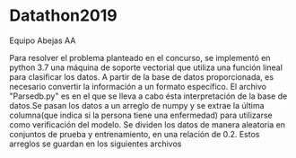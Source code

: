 # Datathon2019
Equipo Abejas AA

Para resolver el problema planteado en el concurso, se implementó en python 3.7 una máquina de soporte vectorial que utiliza una función lineal para clasificar los datos.
A partir de la base de datos proporcionada, es necesario convertir la información a un formato específico. El archivo "Parsedb.py" es en el que se lleva a cabo ésta interpretación de la base de datos.Se pasan los datos a un arreglo de numpy y se extrae la última columna(que indica si la persona tiene una enfermedad) para utilizarse como verificación del modelo. Se dividen los datos de manera aleatoria en conjuntos de prueba y entrenamiento, en una relación de 0.2. Estos arreglos se guardan en los siguientes archivos  
